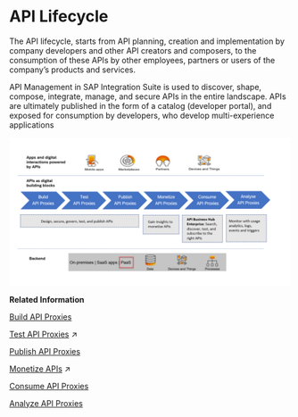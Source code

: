 <!-- loio5e8ea7d81ea1429686fa68d59575eb8b -->

# API Lifecycle

The API lifecycle, starts from API planning, creation and implementation by company developers and other API creators and composers, to the consumption of these APIs by other employees, partners or users of the company’s products and services.

API Management in SAP Integration Suite is used to discover, shape, compose, integrate, manage, and secure APIs in the entire landscape. APIs are ultimately published in the form of a catalog \(developer portal\), and exposed for consumption by developers, who develop multi-experience applications

![](images/API_Lifecycle_b3ecd4a.png)

**Related Information**  


[Build API Proxies](50-Development/build-api-proxies-74c042b.md "SAP Integration Suite provides a common platform for API designers to define and publish APIs. Every SAP Integration Suite customer is provided with their own SAP Integration Suite application on cloud. The SAP Integration Suite offers capabilities to configure systems, build and publish APIs, analyze and test APIs.")

[Test API Proxies](https://help.sap.com/viewer/66d066d903c2473f81ec33acfe2ccdb4/Cloud/en-US/3ba6151391bc474b9f1fa69455f65e3b.html "Use the API Test Console to test the runtime behavior of the API proxies.") :arrow_upper_right:

[Publish API Proxies](50-Development/publish-api-proxies-75a4a11.md "To make your API consumable by external application developers, it is necessary to publish API proxies. Publishing allows you to expose the API proxies in a structured manner, presenting them as a product. To publish API proxies effectively, it is important to understand how to bundle them together and present them as a cohesive product.")

[Monetize APIs](https://help.sap.com/viewer/66d066d903c2473f81ec33acfe2ccdb4/Cloud/en-US/fcdc89b5c4884d5e8cfb32c5914943ab.html "API Management provides monetization feature to all API providers to generate revenue for using the APIs.") :arrow_upper_right:

[Consume API Proxies](consume-api-proxies-ea561e4.md "Consume API proxies via the API business hub enterprise. In the API business hub enterprise, an application developer registers, explores the API exposed by customers, creates applications, and tests API proxies.")

[Analyze API Proxies](50-Development/analyze-api-proxies-7712c61.md "Use the capabilities of API Analytics to analyze API proxy usage and performance.")

